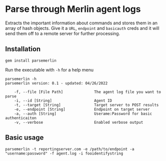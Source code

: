 Parse through Merlin agent logs
===============================

Extracts the important information about commands and stores them in an array of hash objects.  Give it a `URL`, `endpoint` and `basicauth` creds and it will send them off to a remote server for further processing.

## Installation
```
gem install parsemerlin
```

Run the executable with `-h` for a help menu
```
parsemerlin -h
parsemerlin version: 0.1 - updated: 04/26/2022

    -f, --file [File Path]              The agent log file you want to parse
    -i, --id [String]                   Agent ID
    -t, --target [String]               Target server to POST results
    -e, --endpoint [String]             Endpoint on target server
    -a, --auth [String]                 Userame:Password for basic authenticaiton
    -v, --verbose                       Enabled verbose output
```

## Basic usage
```
parsemerlin -t reportingserver.com -e /path/to/endpoint -a "username:password" -f agent.log -i fooidentifystring
```

